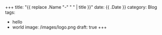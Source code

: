 +++
title: "{{ replace .Name "-" " " | title }}"
date: {{ .Date }}
category: Blog
tags:
 - hello
 - world
image: /images/logo.png
draft: true
+++
